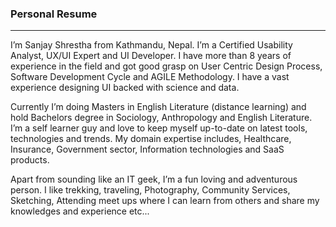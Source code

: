 ### Personal Resume
---

I’m Sanjay Shrestha from Kathmandu, Nepal. I’m a Certified Usability Analyst, UX/UI Expert and UI Developer. I have more than 8 years of experience in the field and got good grasp on User Centric Design Process, Software Development Cycle and AGILE Methodology. I have a vast experience designing UI backed with science and data. 

Currently I’m doing Masters in English Literature (distance learning) and hold Bachelors degree in Sociology, Anthropology and English Literature. I’m a self learner guy and love to keep myself up-to-date on latest tools, technologies and trends. My domain expertise includes, Healthcare, Insurance, Government sector, Information technologies and SaaS products. 

Apart from sounding like an IT geek, I’m a fun loving and adventurous person. I like trekking, traveling, Photography, Community Services, Sketching, Attending meet ups where I can learn from others and share my knowledges and experience etc... 



